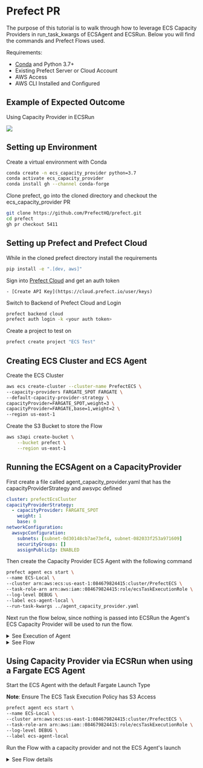 # Prefect PR 

The purpose of this tutorial is to walk through how to leverage ECS Capacity Providers in run_task_kwargs of ECSAgent and ECSRun. Below you will find the commands and Prefect Flows used. 

Requirements: 
* [Conda](https://docs.conda.io/en/latest/miniconda.html) and Python 3.7+
* Existing Prefect Server or Cloud Account
* AWS Access 
* AWS CLI Installed and Configured

## Example of Expected Outcome

Using Capacity Provider in ECSRun

![](./agent-capacity-prov-final.gif)

## Setting up Environment 

Create a virtual environment with Conda

```sh
conda create -n ecs_capacity_provider python=3.7 
conda activate ecs_capacity_provider 
conda install gh --channel conda-forge
```

Clone prefect, go into the cloned directory and checkout the ecs_capacity_provider PR

```sh 
git clone https://github.com/PrefectHQ/prefect.git
cd prefect 
gh pr checkout 5411
```

## Setting up Prefect and Prefect Cloud
While in the cloned prefect directory install the requirements

```sh
pip install -e ".[dev, aws]"
```

Sign into [Prefect Cloud](https://cloud.prefect.io/) and get an auth token

    - [Create API Key](https://cloud.prefect.io/user/keys)

Switch to Backend of Prefect Cloud and Login

```sh
prefect backend cloud
prefect auth login -k <your auth token>
```

Create a project to test on

```sh
prefect create project "ECS Test"
```

## Creating ECS Cluster and ECS Agent

Create the ECS Cluster

```sh
aws ecs create-cluster --cluster-name PrefectECS \
--capacity-providers FARGATE_SPOT FARGATE \
--default-capacity-provider-strategy \
capacityProvider=FARGATE_SPOT,weight=3 \
capacityProvider=FARGATE,base=1,weight=2 \
--region us-east-1
```

Create the S3 Bucket to store the Flow

```bash
aws s3api create-bucket \
    --bucket prefect \
    --region us-east-1
```


## Running the ECSAgent on a CapacityProvider

First create a file called agent_capacity_provider.yaml that has the capacityProviderStrategy and awsvpc defined

```yaml
cluster: prefectEcsCluster
capacityProviderStrategy:
  - capacityProvider: FARGATE_SPOT
    weight: 1
    base: 0
networkConfiguration:
  awsvpcConfiguration:
    subnets: [subnet-0d30148cb7ae73ef4, subnet-082033f253a971609]
    securityGroups: []
    assignPublicIp: ENABLED
```

Then create the Capacity Provider ECS Agent with the following command

```bash
prefect agent ecs start \
--name ECS-Local \
--cluster arn:aws:ecs:us-east-1:084679824415:cluster/PrefectECS \
--task-role-arn arn:aws:iam::084679824415:role/ecsTaskExecutionRole \
--log-level DEBUG \
--label ecs-agent-local \
--run-task-kwargs ../agent_capacity_provider.yaml
```

Next run the flow below, since nothing is passed into ECSRun the Agent's ECS Capacity Provider will be used to run the flow.

<details><summary>See Execution of Agent</summary>

**Note**: The red error in the snippit below shows that the virtual environment associated with this walkthrough is active 

![agent-capacity-prov](https://user-images.githubusercontent.com/34378029/158037265-a3f4b1f2-d3bc-40b3-be89-3a652b94faa1.gif)

 
</details>


<details><summary>See Flow</summary>


```python
from prefect import task, Flow

from prefect import task, Flow
from prefect.run_configs import ECSRun
import random
from prefect.storage import S3


@task
def random_number():
    return random.randint(0, 100)


@task
def plus_one(x):
    return x + 1


run_config = ECSRun()

storage = S3(
    bucket="aidata-ig",
    key="prefect/flows/test_capacity_provider.py",
    client_options={"use_ssl": False},
    stored_as_script=True,
    # this will ensure to upload the Flow script to S3 during registration
    local_script_path='test_capacity_provider.py'
    )


with Flow("My Functional Flow", run_config=run_config, storage=storage) as flow:
    r = random_number()
    y = plus_one(x=r)

flow.register(
    project_name="ECS Test", labels=["ecs-agent-local"], add_default_labels=False
)
```

</details>



## Using Capacity Provider via ECSRun when using a Fargate ECS Agent

Start the ECS Agent with the default Fargate Launch Type

**Note**: Ensure The ECS Task Execution Policy has S3 Access

```sh
prefect agent ecs start \
--name ECS-Local \
--cluster arn:aws:ecs:us-east-1:084679824415:cluster/PrefectECS \
--task-role-arn arn:aws:iam::084679824415:role/ecsTaskExecutionRole \
--log-level DEBUG \
--label ecs-agent-local 
```

Run the Flow with a capacity provider and not the ECS Agent's launch

<details><summary>See Flow details</summary>

By passing capacityProviderStrategy into ECSRun's run_task_kwargs parameter we are able to run the flow with the capacity provider of the cluster

```python
from prefect import task, Flow
from prefect import task, Flow
from prefect.run_configs import ECSRun
import random
from prefect.storage import S3


@task
def random_number():
    return random.randint(0, 100)


@task
def plus_one(x):
    return x + 1


run_config = ECSRun(
    run_task_kwargs=dict(capacityProviderStrategy=[{'capacityProvider': 'FARGATE_SPOT', 'weight': 0, 'base': 1}])
)

storage = S3(
    bucket="aidata-ig",
    key="prefect/flows/test_capacity_provider.py",
    client_options={"use_ssl": False},
    stored_as_script=True,
    # this will ensure to upload the Flow script to S3 during registration
    local_script_path='test_capacity_provider.py'
    )


with Flow("My Functional Flow", run_config=run_config, storage=storage) as flow:
    r = random_number()
    y = plus_one(x=r)

flow.register(
    project_name="ECS Test", labels=["ecs-agent-local"], add_default_labels=False
)
```
</details>



